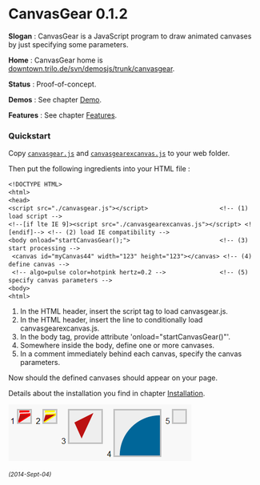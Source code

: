 ﻿# CanvasGear 0.1.2

**Slogan** : CanvasGear is a JavaScript program to draw animated canvases by just specifying some parameters.

**Home** : CanvasGear home is [downtown.trilo.de/svn/demosjs/trunk/canvasgear](http://downtown.trilo.de/svn/demosjs/trunk/canvasgear/index.html).

**Status** : Proof-of-concept.

**Demos** : See chapter [Demo](http://downtown.trilo.de/svn/demosjs/trunk/canvasgear/demo.html).

**Features** : See chapter [Features](http://downtown.trilo.de/svn/demosjs/trunk/canvasgear/features.html).

### Quickstart

Copy [`canvasgear.js`](./canvasgear.js) and [`canvasgearexcanvas.js`](./canvasgearexcanvas.js)
to your web folder.

Then put the following ingredients into your HTML file :

```
<!DOCTYPE HTML>
<html>
<head>
<script src="./canvasgear.js"></script>                    <!-- (1) load script -->
<!--[if lte IE 9]><script src="./canvasgearexcanvas.js"></script> <![endif]--> <!-- (2) load IE compatibility -->
<body onload="startCanvasGear();">                         <!-- (3) start processing -->
 <canvas id="myCanvas44" width="123" height="123"></canvas> <!-- (4) define canvas -->
 <!-- algo=pulse color=hotpink hertz=0.2 -->               <!-- (5) specify canvas parameters -->
<body>
<html>
```

 1. In the HTML header, insert the script tag to load canvasgear.js.
 2. In the HTML header, insert the line to conditionally load canvasgearexcanvas.js.
 3. In the body tag, provide attribute 'onload="startCanvasGear()"'.
 4. Somewhere inside the body, define one or more canvases.
 5. In a comment immediately behind each canvas, specify the canvas parameters.

Now should the defined canvases should appear on your page.

Details about the installation you find in chapter [Installation](http://downtown.trilo.de/svn/demosjs/trunk/canvasgear/install.html).

[![CanvasGear Demo](img/20140829o0322.icondrawer-demo-cut.png)](http://downtown.trilo.de/svn/demosjs/trunk/canvasgear/demo.html)

<small>*(2014-Sept-04)*</small>
